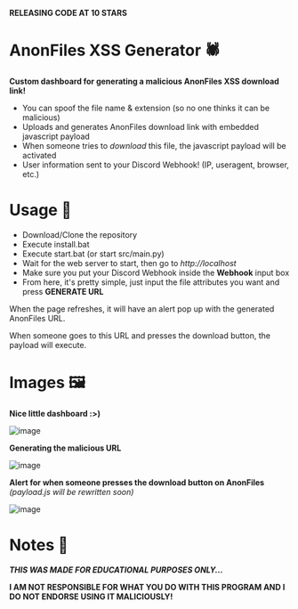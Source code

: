 **RELEASING CODE AT 10 STARS**

# AnonFiles XSS Generator 🕷️
**Custom dashboard for generating a malicious AnonFiles XSS download link!**
- You can spoof the file name & extension (so no one thinks it can be malicious)
- Uploads and generates AnonFiles download link with embedded javascript payload
- When someone tries to *download* this file, the javascript payload will be activated
- User information sent to your Discord Webhook! (IP, useragent, browser, etc.)

# Usage 💾
- Download/Clone the repository
- Execute install.bat
- Execute start.bat (or start src/main.py)
- Wait for the web server to start, then go to *http://localhost*
- Make sure you put your Discord Webhook inside the **Webhook** input box
- From here, it's pretty simple, just input the file attributes you want and press **GENERATE URL**

When the page refreshes, it will have an alert pop up with the generated AnonFiles URL.

When someone goes to this URL and presses the download button, the payload will execute.

# Images 🖼️
**Nice little dashboard :>)**

![image](https://user-images.githubusercontent.com/75194878/200929342-9595fddb-b6dc-43b9-a05f-65b77b4d28ef.png)

**Generating the malicious URL**

![image](https://user-images.githubusercontent.com/75194878/200929151-52243ac1-e1b9-42cf-be4f-f6ec77a31179.png)

**Alert for when someone presses the download button on AnonFiles** *(payload.js will be rewritten soon)*

![image](https://user-images.githubusercontent.com/75194878/200932611-f6855697-8432-41d7-b250-2ce40305a138.png)

# Notes 📒
***THIS WAS MADE FOR EDUCATIONAL PURPOSES ONLY...***

**I AM NOT RESPONSIBLE FOR WHAT YOU DO WITH THIS PROGRAM AND I DO NOT ENDORSE USING IT MALICIOUSLY!**
